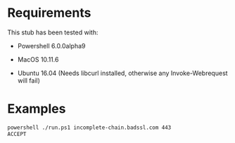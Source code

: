 # Requirements

This stub has been tested with:
 * Powershell 6.0.0alpha9 

 * MacOS 10.11.6
 * Ubuntu 16.04 
   (Needs libcurl installed, otherwise any Invoke-Webrequest will fail)

# Examples

```sh
powershell ./run.ps1 incomplete-chain.badssl.com 443
ACCEPT
```


